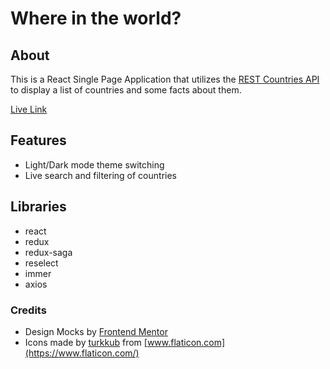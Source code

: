 # Where in the world?

## About
This is a React Single Page Application that utilizes the [REST Countries API](https://restcountries.eu/) to display a list of countries and some facts about them.

[Live Link](https://rest-countries-api-react.vercel.app/)

## Features
- Light/Dark mode theme switching
- Live search and filtering of countries

## Libraries
- react
- redux
- redux-saga
- reselect
- immer
- axios

### Credits
- Design Mocks by [Frontend Mentor](https://www.frontendmentor.io/challenges/rest-countries-api-with-color-theme-switcher-5cacc469fec04111f7b848ca)
- Icons made by [turkkub](https://www.flaticon.com/free-icon/worldwide_814513) from [www.flaticon.com](https://www.flaticon.com/)